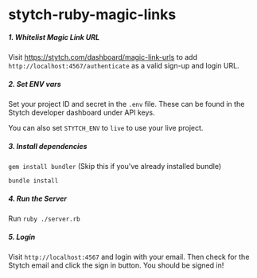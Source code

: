 # stytch-ruby-magic-links

##### 1. Whitelist Magic Link URL
Visit https://stytch.com/dashboard/magic-link-urls to add
`http://localhost:4567/authenticate` as a valid sign-up and login URL.

##### 2. Set ENV vars
Set your project ID and secret in the `.env` file.
These can be found in the Stytch developer dashboard under API keys. 

You can also set `STYTCH_ENV` to `live` to use your live project.

##### 3. Install dependencies

`gem install bundler` (Skip this if you've already installed bundle)

`bundle install`

##### 4. Run the Server

Run `ruby ./server.rb`

##### 5. Login

Visit `http://localhost:4567` and login with your email.
Then check for the Stytch email and click the sign in button.
You should be signed in!
